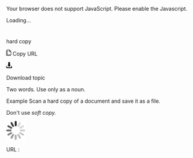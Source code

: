 Your browser does not support JavaScript. Please enable the Javascript.

Loading...

# 

hard copy

![Copy URL](hard-copy_files/Copy.png)
Copy URL

![Download](hard-copy_files/Download.png)

Download topic

Two words. Use only as a noun.

Example Scan a hard copy of a document and save it as a file.

Don't use *soft copy.*

![In progress](hard-copy_files/activity-large.gif)

URL :
